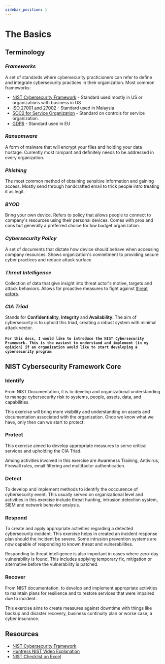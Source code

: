 ```yaml
---
sidebar_position: 1
---
```


# The Basics

## Terminology

### *Frameworks*

A set of standards where cybersecurity practicioners can refer to define and integrate cybersecurity practices in their organization. Most common frameworks:

- [NIST Cybersecurity Framework](https://www.nist.gov/cyberframework) - Standard used mostly in US or organizations with business in US
- [ISO 27001 and 27002](https://www.iso.org/isoiec-27001-information-security.html) - Standard used in Malaysia
- [SOC2 for Service Organization](https://us.aicpa.org/interestareas/frc/assuranceadvisoryservices/aicpasoc2report) - Standard on controls for service organization. 
- [GDPR](https://gdpr.eu/) - Standard used in EU

### *Ransomware*

A form of malware that will encrypt your files and holding your data hostage. Currently most rampant and definitely needs to be addressed in every organization. 

### *Phishing*

The most common method of obtaining sensitive information and gaining access. Mostly send through handcrafted email to trick people intro treating it as legit. 

### *BYOD*

Bring your own device. Refers to policy that allows people to connect to company's resources using their personal devices. Comes with pros and cons but generally a preferred choice for low budget organization.

### *Cybersecurity Policy*

A set of documents that dictate how device should behave when accessing company resources. Shows organization's commitment to providing secure cyber practices and reduce attack surface

### *Threat Intelligence*

Collection of data that give insight into threat actor's motive, targets and attack behaviors. Allows for proactive measures to fight against [threat actors](https://www.crowdstrike.com/cybersecurity-101/threat-actor/). 

### *CIA Triad*

Stands for **Confidentiality**, **Integrity** and **Availability**. The aim of cybersecurity is to uphold this triad, creating a robust system with minimal attack vector. 

#### **`For this docs, I would like to introduce the NIST Cybersecurity Framework. This is the easiest to understand and implement (in my opinion) if an organization would like to start developing a cybersecurity program`**

## NIST Cybersecurity Framework Core

### Identify 

From NIST Documentation, it is to develop and organizational understanding to manage cybersecurity risk to systems, people, assets, data, and capabilities. 

This exercise will bring more visibility and understanding on assets and documentation associated with the organization. Once we know what we have, only then can we start to protect.

### Protect

This exercise aimed to develop appropriate measures to serve critical services and upholding the CIA Triad.

Among activities involved in this exercise are Awareness Training, Antivirus, Firewall rules, email filtering and multifactor authentication.

### Detect

To develop and implement methods to identify the occcurence of cybersecurity event. This usually served on organizational level and activities in this exercise include threat hunting, intrusion detection system, SIEM and network behavior analysis. 

### Respond

To create and apply appropriate activities regarding a detected cybersecurity incident. This exercise helps in created an incident response plan should the incident be severe. Some intrusion prevention systems are now capable of responding to known threat and vulnerabilities. 

Responding to threat intelligence is also important in cases where zero-day vulnerability is found. This includes applying temporary fix, mitigation or alternative before the vulnerability is patched.

### Recover

From NIST documentation, to develop and implement appropriate activities to maintain plans for resilience and to restore services that were impaired due to incident. 

This exercise aims to create measures against downtime with things like backup and disaster recovery, business continuity plan or worse case, a cyber insurance. 

## Resources

- [NIST Cybersecurity Framework](https://www.nist.gov/cyberframework/framework)
- [Huntress NIST Video Explanation](https://www.huntress.com/thank-you/resources/webinar/denistifying-cybersecurity-leveraging-a-proven-framework-to-evolve-your-stack?utm_campaign=CY22-Q2-DeNISTifying&utm_source=reddit&utm_medium=paidsocial&utm_content=identify)
- [NIST Checklist on Excel](https://www.nist.gov/document/2018-04-16frameworkv11core1xlsx)